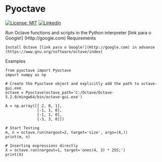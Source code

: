 # Pyoctave

[![License: MIT](https://img.shields.io/badge/License-MIT-yellow.svg)](https://github.com/ferreirad08/pyoctave/blob/main/LICENSE)
[![Linkedin](https://img.shields.io/badge/LinkedIn-%230077B5.svg?&logo=linkedin&logoColor=white)](https://www.linkedin.com/in/david-f-3a918ba5)

Run Octave functions and scripts in the Python interpreter
[link para o Google!] (Http://google.com)
Requirements

    Install Octave [link para o Google!](Http://google.com) in advance (https://www.gnu.org/software/octave/index)

Examples
        
    from pyoctave import Pyoctave
    import numpy as np

    # Create the Pyoctave object and explicitly add the path to octave-gui.exe
    octave = Pyoctave(octave_path='C:/Octave/Octave-5.2.0/mingw64/bin/octave-gui.exe')

    A = np.array([[ 2, 0, 1],
                  [-1, 1, 0],
                  [-1, 1, 0],
                  [-3, 3, 0]])

    # Start Testing
    m, n = octave.run(nargout=2, target='size', args=(A,))
    print(m, n)

    # Inserting expressions directly
    X = octave.run(nargout=1, target='ones(4, 3) * 255;')
    print(X)
